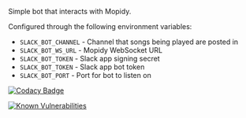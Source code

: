 Simple bot that interacts with Mopidy.

Configured through the following environment variables:

* `SLACK_BOT_CHANNEL` - Channel that songs being played are posted in
* `SLACK_BOT_WS_URL` - Mopidy WebSocket URL
* `SLACK_BOT_TOKEN` - Slack app signing secret
* `SLACK_BOT_TOKEN` - Slack app bot token
* `SLACK_BOT_PORT` - Port for bot to listen on


[![Codacy Badge](https://api.codacy.com/project/badge/Grade/c1b9d305cec0441b8fefdb421903632a)](https://www.codacy.com/manual/beaufour/mopidy-slack-bot?utm_source=github.com&amp;utm_medium=referral&amp;utm_content=beaufour/mopidy-slack-bot&amp;utm_campaign=Badge_Grade)

[![Known Vulnerabilities](https://snyk.io//test/github/beaufour/mopidy-slack-bot/badge.svg?targetFile=package.json)](https://snyk.io//test/github/beaufour/mopidy-slack-bot?targetFile=package.json)
